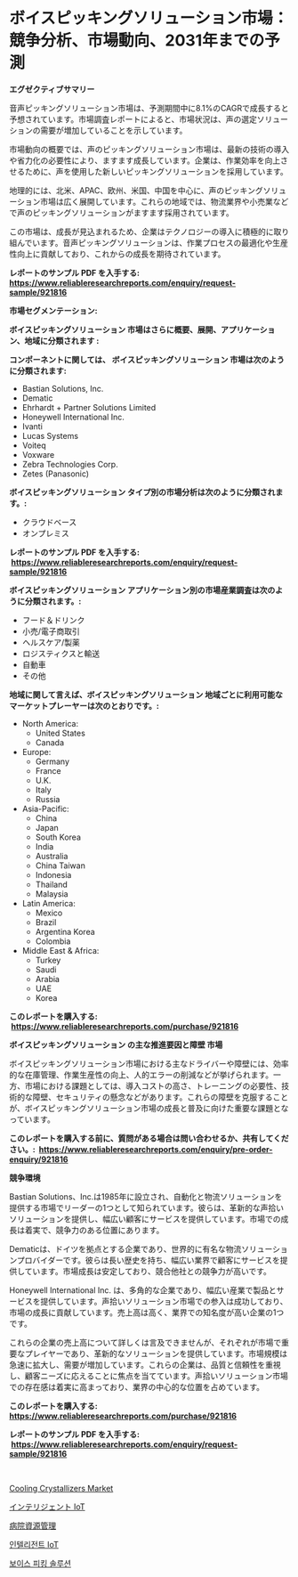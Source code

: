<p><h1>ボイスピッキングソリューション市場：競争分析、市場動向、2031年までの予測</h1></p><p><strong>エグゼクティブサマリー</strong></p>
<p><p>音声ピッキングソリューション市場は、予測期間中に8.1%のCAGRで成長すると予想されています。市場調査レポートによると、市場状況は、声の選定ソリューションの需要が増加していることを示しています。</p><p>市場動向の概要では、声のピッキングソリューション市場は、最新の技術の導入や省力化の必要性により、ますます成長しています。企業は、作業効率を向上させるために、声を使用した新しいピッキングソリューションを採用しています。</p><p>地理的には、北米、APAC、欧州、米国、中国を中心に、声のピッキングソリューション市場は広く展開しています。これらの地域では、物流業界や小売業などで声のピッキングソリューションがますます採用されています。</p><p>この市場は、成長が見込まれるため、企業はテクノロジーの導入に積極的に取り組んでいます。音声ピッキングソリューションは、作業プロセスの最適化や生産性向上に貢献しており、これからの成長を期待されています。</p></p>
<p><strong>レポートのサンプル PDF を入手する: <a href="https://www.reliableresearchreports.com/enquiry/request-sample/921816">https://www.reliableresearchreports.com/enquiry/request-sample/921816</a></strong></p>
<p><strong>市場セグメンテーション:</strong></p>
<p><strong> ボイスピッキングソリューション 市場はさらに概要、展開、アプリケーション、地域に分類されます :</strong></p>
<p><strong>コンポーネントに関しては、 ボイスピッキングソリューション 市場は次のように分類されます: &nbsp;</strong></p>
<p><ul><li>Bastian Solutions, Inc.</li><li>Dematic</li><li>Ehrhardt + Partner Solutions Limited</li><li>Honeywell International Inc.</li><li>Ivanti</li><li>Lucas Systems</li><li>Voiteq</li><li>Voxware</li><li>Zebra Technologies Corp.</li><li>Zetes (Panasonic)</li></ul></p>
<p><strong> ボイスピッキングソリューション タイプ別の市場分析は次のように分類されます。:</strong></p>
<p><ul><li>クラウドベース</li><li>オンプレミス</li></ul></p>
<p><strong>レポートのサンプル PDF を入手する: &nbsp;<a href="https://www.reliableresearchreports.com/enquiry/request-sample/921816">https://www.reliableresearchreports.com/enquiry/request-sample/921816</a></strong></p>
<p><strong> ボイスピッキングソリューション アプリケーション別の市場産業調査は次のように分類されます。:</strong></p>
<p><ul><li>フード＆ドリンク</li><li>小売/電子商取引</li><li>ヘルスケア/製薬</li><li>ロジスティクスと輸送</li><li>自動車</li><li>その他</li></ul></p>
<p><strong>地域に関して言えば、ボイスピッキングソリューション 地域ごとに利用可能なマーケットプレーヤーは次のとおりです。:</strong></p>
<p><ul>
    <li>
        North America:
        <ul>
            <li>United States</li>
            <li>Canada</li>
        </ul>
    </li>
    <li>
        Europe:
        <ul>
            <li>Germany</li>
            <li>France</li>
            <li>U.K.</li>
            <li>Italy</li>
            <li>Russia</li>
        </ul>
    </li>
    <li>
        Asia-Pacific:
        <ul>
            <li>China</li>
            <li>Japan</li>
            <li>South Korea</li>
            <li>India</li>
            <li>Australia</li>
            <li>China Taiwan</li>
            <li>Indonesia</li>
            <li>Thailand</li>
            <li>Malaysia</li>
        </ul>
    </li>
    <li>
        Latin America:
        <ul>
            <li>Mexico</li>
            <li>Brazil</li>
            <li>Argentina Korea</li>
            <li>Colombia</li>
        </ul>
    </li>
    <li>
        Middle East & Africa:
        <ul>
            <li>Turkey</li>
            <li>Saudi</li>
            <li>Arabia</li>
            <li>UAE</li>
            <li>Korea</li>
        </ul>
    </li>
    </ul></p>
<p><strong>このレポートを購入する: &nbsp;<a href="https://www.reliableresearchreports.com/purchase/921816">https://www.reliableresearchreports.com/purchase/921816</a></strong></p>
<p><strong>ボイスピッキングソリューション の主な推進要因と障壁 市場</strong></p>
<p><p>ボイスピッキングソリューション市場における主なドライバーや障壁には、効率的な在庫管理、作業生産性の向上、人的エラーの削減などが挙げられます。一方、市場における課題としては、導入コストの高さ、トレーニングの必要性、技術的な障壁、セキュリティの懸念などがあります。これらの障壁を克服することが、ボイスピッキングソリューション市場の成長と普及に向けた重要な課題となっています。</p></p>
<p><strong>このレポートを購入する前に、質問がある場合は問い合わせるか、共有してください。:&nbsp; <a href="https://www.reliableresearchreports.com/enquiry/pre-order-enquiry/921816">https://www.reliableresearchreports.com/enquiry/pre-order-enquiry/921816</a></strong></p>
<p><strong>競争環境</strong></p>
<p><p>Bastian Solutions、Inc.は1985年に設立され、自動化と物流ソリューションを提供する市場でリーダーの1つとして知られています。彼らは、革新的な声拾いソリューションを提供し、幅広い顧客にサービスを提供しています。市場での成長は着実で、競争力のある位置にあります。</p><p>Dematicは、ドイツを拠点とする企業であり、世界的に有名な物流ソリューションプロバイダーです。彼らは長い歴史を持ち、幅広い業界で顧客にサービスを提供しています。市場成長は安定しており、競合他社との競争力が高いです。</p><p>Honeywell International Inc. は、多角的な企業であり、幅広い産業で製品とサービスを提供しています。声拾いソリューション市場での参入は成功しており、市場の成長に貢献しています。売上高は高く、業界での知名度が高い企業の1つです。</p><p>これらの企業の売上高について詳しくは言及できませんが、それぞれが市場で重要なプレイヤーであり、革新的なソリューションを提供しています。市場規模は急速に拡大し、需要が増加しています。これらの企業は、品質と信頼性を重視し、顧客ニーズに応えることに焦点を当てています。声拾いソリューション市場での存在感は着実に高まっており、業界の中心的な位置を占めています。</p></p>
<p><strong>このレポートを購入する: &nbsp; <a href="https://www.reliableresearchreports.com/purchase/921816">https://www.reliableresearchreports.com/purchase/921816</a></strong></p>
<p><strong>レポートのサンプル PDF を入手する: &nbsp;<a href="https://www.reliableresearchreports.com/enquiry/request-sample/921816">https://www.reliableresearchreports.com/enquiry/request-sample/921816</a></strong><strong></strong></p>
<p>&nbsp;</p>
<p><p><a href="https://issuu.com/reportprime-2/docs/cooling-crystallizers-market-size-2030.pptx">Cooling Crystallizers Market</a></p><p><a href="https://github.com/lababdou/Market-Research-Report-List-2/blob/main/8392790182346.md">インテリジェント IoT</a></p><p><a href="https://github.com/mohamedbakry57/Market-Research-Report-List-2/blob/main/1823906182345.md">病院資源管理</a></p><p><a href="https://github.com/laholand/Market-Research-Report-List-2/blob/main/9849934182341.md">인텔리전트 IoT</a></p><p><a href="https://github.com/sougarounis/Market-Research-Report-List-2/blob/main/2054474182342.md">보이스 피킹 솔루션</a></p></p>